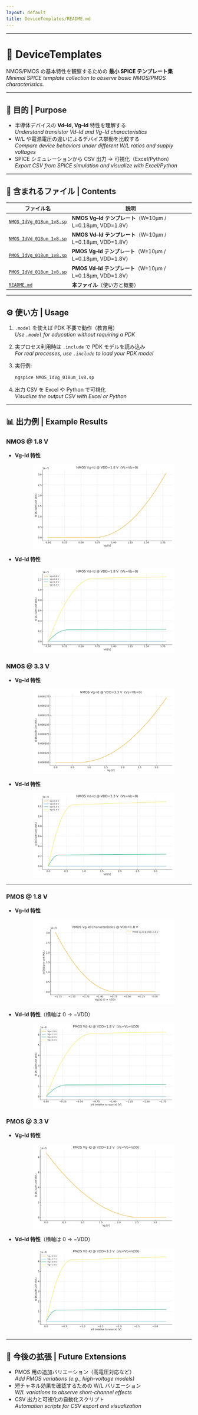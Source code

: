 ```yaml
---
layout: default
title: DeviceTemplates/README.md
---
```


---

# 🔬 DeviceTemplates

NMOS/PMOS の基本特性を観察するための **最小 SPICE テンプレート集**  
*Minimal SPICE template collection to observe basic NMOS/PMOS characteristics.*

---

## 🎯 目的 | Purpose
- 半導体デバイスの **Vd–Id, Vg–Id** 特性を理解する  
  *Understand transistor Vd–Id and Vg–Id characteristics*  
- W/L や電源電圧の違いによるデバイス挙動を比較する  
  *Compare device behaviors under different W/L ratios and supply voltages*  
- SPICE シミュレーションから CSV 出力 → 可視化（Excel/Python）  
  *Export CSV from SPICE simulation and visualize with Excel/Python*  

---

## 📂 含まれるファイル | Contents

| ファイル名 | 説明 |
|------------|------|
| [`NMOS_IdVg_018um_1v8.sp`](./NMOS_IdVg_018um_1v8.sp) | **NMOS Vg–Id テンプレート**（W=10µm / L=0.18µm, VDD=1.8V） |
| [`NMOS_IdVd_018um_1v8.sp`](./NMOS_IdVd_018um_1v8.sp) | **NMOS Vd–Id テンプレート**（W=10µm / L=0.18µm, VDD=1.8V） |
| [`PMOS_IdVg_018um_1v8.sp`](./PMOS_IdVg_018um_1v8.sp) | **PMOS Vg–Id テンプレート**（W=10µm / L=0.18µm, VDD=1.8V） |
| [`PMOS_IdVd_018um_1v8.sp`](./PMOS_IdVd_018um_1v8.sp) | **PMOS Vd–Id テンプレート**（W=10µm / L=0.18µm, VDD=1.8V） |
| [`README.md`](./README.md) | **本ファイル**（使い方と概要） |

---

## ⚙️ 使い方 | Usage

1. `.model` を使えば PDK 不要で動作（教育用）  
   *Use `.model` for education without requiring a PDK*  

2. 実プロセス利用時は `.include` で PDK モデルを読み込み  
   *For real processes, use `.include` to load your PDK model*  

3. 実行例:  
   ```bash
   ngspice NMOS_IdVg_018um_1v8.sp
   ```

4. 出力 CSV を Excel や Python で可視化  
   *Visualize the output CSV with Excel or Python*  

---

## 📊 出力例 | Example Results

### NMOS @ 1.8 V
- **Vg–Id 特性**  
  <p align="center"><img src="./images/NMOS_VgId_1v8.png" width="80%"></p>
- **Vd–Id 特性**  
  <p align="center"><img src="./images/NMOS_VdId_1v8.png" width="80%"></p>

### NMOS @ 3.3 V
- **Vg–Id 特性**  
  <p align="center"><img src="./images/NMOS_VgId_3v3.png" width="80%"></p>
- **Vd–Id 特性**  
  <p align="center"><img src="./images/NMOS_VdId_3v3.png" width="80%"></p>

---

### PMOS @ 1.8 V
- **Vg–Id 特性**  
  <p align="center"><img src="./images/PMOS_Vgid_1v8.png" width="80%"></p>
- **Vd–Id 特性**（横軸は 0 → −VDD）  
  <p align="center"><img src="./images/PMOS_VdId_1v8.png" width="80%"></p>

### PMOS @ 3.3 V
- **Vg–Id 特性**  
  <p align="center"><img src="./images/PMOS_VgId_3v3.png" width="80%"></p>
- **Vd–Id 特性**（横軸は 0 → −VDD）  
  <p align="center"><img src="./images/PMOS_VdId_3v3.png" width="80%"></p>

---

## 🚀 今後の拡張 | Future Extensions
- PMOS 用の追加バリエーション（高電圧対応など）  
  *Add PMOS variations (e.g., high-voltage models)*  
- 短チャネル効果を確認するための W/L バリエーション  
  *W/L variations to observe short-channel effects*  
- CSV 出力と可視化の自動化スクリプト  
  *Automation scripts for CSV export and visualization*  
